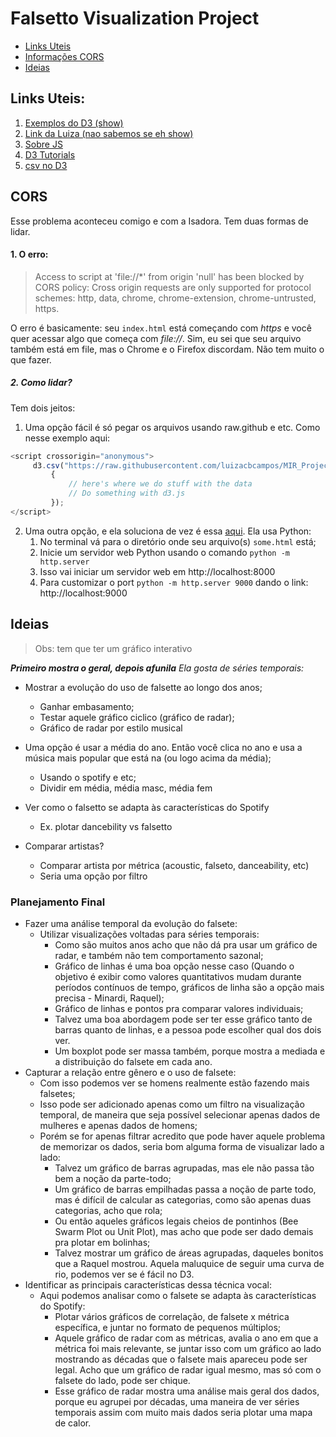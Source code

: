 # Falsetto Visualization Project

* [Links Uteis](#links-uteis)
* [Informações CORS](#cors)
* [Ideias](#ideias)

## Links Uteis:

1. [Exemplos do D3 (show)](https://github.com/richardadalton/d3examples)
1. [Link da Luiza (nao sabemos se eh show)](https://www.d3-graph-gallery.com/intro_d3js.html)
1. [Sobre JS](http://learnjsdata.com/getting_started.html)
1. [D3 Tutorials](https://github.com/d3/d3/wiki/Tutorials)
1. [csv no D3](https://charlesreid1.com/wiki/D3#Loading_Single_CSV_File)

## CORS

Esse problema aconteceu comigo e com a Isadora. Tem duas formas de lidar. 

#### 1. O erro:
> Access to script at 'file://*' from origin 'null' has been blocked by CORS policy: Cross origin requests are only supported for protocol schemes: http, data, chrome, chrome-extension, chrome-untrusted, https.

O erro é basicamente: seu `index.html` está começando com *https* e você quer acessar algo que começa com *file://*. Sim, eu sei que seu arquivo também está em file, mas o Chrome e o Firefox discordam. Não tem muito o que fazer. 

##### 2. Como lidar?

Tem dois jeitos:
1. Uma opção fácil é só pegar os arquivos usando raw.github e etc. Como nesse exemplo aqui:
```javascript
<script crossorigin="anonymous">
     d3.csv("https://raw.githubusercontent.com/luizacbcampos/MIR_Project/main/MIR/dataframe.csv", function(data)
         {
             // here's where we do stuff with the data
             // Do something with d3.js
         });
</script>
```
2. Uma outra opção, e ela soluciona de vez é essa [aqui](https://stackoverflow.com/a/21608670). Ela usa Python:
   1. No terminal vá para o diretório onde seu arquivo(s) `some.html` está;
   1. Inicie um servidor web Python usando o comando `python -m http.server`
   2. Isso vai iniciar um servidor web em http://localhost:8000
   3. Para customizar o port `python -m http.server 9000` dando o link: http://localhost:9000

## Ideias
> Obs: tem que ter um gráfico interativo

_**Primeiro mostra o geral, depois afunila**_ 
_Ela gosta de séries temporais:_

 - Mostrar a evolução do uso de falsette ao longo dos anos;
    - Ganhar embasamento;
    - Testar aquele gráfico ciclico (gráfico de radar);
    - Gráfico de radar por estilo musical

 - Uma opção é usar a média do ano. Então você clica no ano e usa a música mais popular que está na (ou logo acima da média);
    - Usando o spotify e etc; 
    - Dividir em média, média masc, média fem
- Ver como o falsetto se adapta às características do Spotify
    - Ex. plotar dancebility vs falsetto

- Comparar artistas? 
    - Comparar artista por métrica (acoustic, falseto, danceability, etc)
    - Seria uma opção por filtro
    
### Planejamento Final

- Fazer uma análise temporal da evolução do falsete:
     - Utilizar visualizações voltadas para séries temporais:
          - Como são muitos anos acho que não dá pra usar um gráfico de radar, e também não tem comportamento sazonal;
          - Gráfico de linhas é uma boa opção nesse caso (Quando o objetivo é exibir como valores quantitativos mudam durante períodos contínuos de tempo, gráficos de linha são a opção mais precisa - Minardi, Raquel);
          - Gráfico de linhas e pontos pra comparar valores individuais;
          - Talvez uma boa abordagem pode ser ter esse gráfico tanto de barras quanto de linhas, e a pessoa pode escolher qual dos dois ver.
          - Um boxplot pode ser massa também, porque mostra a mediada e a distribuição do falsete em cada ano.
 - Capturar a relação entre gênero e o uso de falsete:
     - Com isso podemos ver se homens realmente estão fazendo mais falsetes;
     - Isso pode ser adicionado apenas como um filtro na visualização temporal, de maneira que seja possível selecionar apenas dados de mulheres e apenas dados de homens;
     - Porém se for apenas filtrar acredito que pode haver aquele problema de memorizar os dados, seria bom alguma forma de visualizar lado a lado:
          - Talvez um gráfico de barras agrupadas, mas ele não passa tão bem a noção da parte-todo;
          - Um gráfico de barras empilhadas passa a noção de parte todo, mas é difícil de calcular as categorias, como são apenas duas categorias, acho que rola;
          - Ou então aqueles gráficos legais cheios de pontinhos (Bee Swarm Plot ou Unit Plot), mas acho que pode ser dado demais pra plotar em bolinhas;
          - Talvez mostrar um gráfico de áreas agrupadas, daqueles bonitos que a Raquel mostrou. Aquela maluquice de seguir uma curva de rio, podemos ver se é fácil no D3.
 - Identificar as principais características dessa técnica vocal:
     - Aqui podemos analisar como o falsete se adapta às características do Spotify:
          - Plotar vários gráficos de correlação, de falsete x métrica específica, e juntar no formato de pequenos múltiplos;
          - Aquele gráfico de radar com as métricas, avalia o ano em que a métrica foi mais relevante, se juntar isso com um gráfico ao lado mostrando as décadas que o falsete mais apareceu pode ser legal. Acho que um gráfico de radar igual mesmo, mas só com o falsete do lado, pode ser chique.
          - Esse gráfico de radar mostra uma análise mais geral dos dados, porque eu agrupei por décadas, uma maneira de ver séries temporais assim com muito mais dados seria plotar uma mapa de calor.
